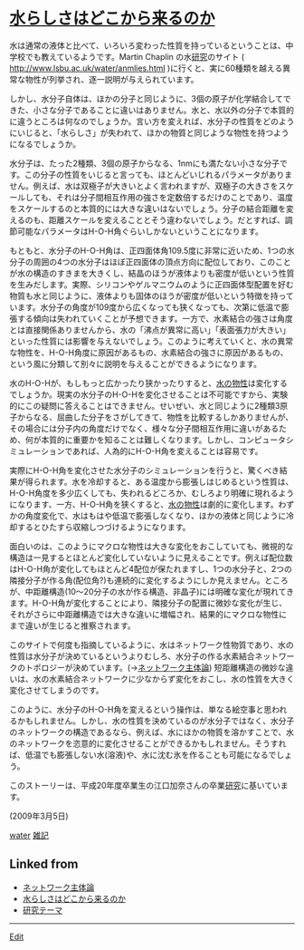 # [水らしさはどこから来るのか](水らしさはどこから来るのか.md)

水は通常の液体と比べて、いろいろ変わった性質を持っているということは、中学校でも教えているようです。Martin Chaplin の水[研究](研究.md)のサイト ( http://www.lsbu.ac.uk/water/anmlies.html )に行くと、実に60種類を越える異常な物性が列挙され、逐一説明が与えられています。

しかし、水分子自体は、ほかの分子と同じように、3個の原子が化学結合してできた、小さな分子であることに違いはありません。水と、水以外の分子で本質的に違うところは何なのでしょうか。言い方を変えれば、水分子の性質をどのようにいじると、「水らしさ」が失われて、ほかの物質と同じような物性を持つようになるでしょうか。

水分子は、たった2種類、3個の原子からなる、1nmにも満たない小さな分子です。この分子の性質をいじると言っても、ほとんどいじれるパラメータがありません。例えば、水は双極子が大きいとよく言われますが、双極子の大きさをスケールしても、それは分子間相互作用の強さを定数倍するだけのことであり、温度をスケールするのと本質的には大きな違いはないでしょう。分子の結合距離を変えるのも、距離スケールを変えることとそう違わないでしょう。だとすれば、調節可能なパラメータはH-O-H角ぐらいしかないということになります。

もともと、水分子のH-O-H角は、正四面体角109.5度に非常に近いため、1つの水分子の周囲の4つの水分子はほぼ正四面体の頂点方向に配位しており、このことが水の構造のすきまを大きくし、結晶のほうが液体よりも密度が低いという性質を生みだします。実際、シリコンやゲルマニウムのように正四面体型配置を好む物質も水と同じように、液体よりも固体のほうが密度が低いという特徴を持っています。水分子の角度が109度から広くなっても狭くなっても、次第に低温で膨張する傾向は失われていくことが予想できます。一方で、水素結合の強さは角度とは直接関係ありませんから、水の「沸点が異常に高い」「表面張力が大きい」といった性質には影響を与えないでしょう。このように考えていくと、水の異常な物性を、H-O-H角度に原因があるもの、水素結合の強さに原因があるもの、という風に分類して別々に説明を与えることができるようになります。

水のH-O-Hが、もしもっと広かったり狭かったりすると、[水の物性](水の物性.md)は変化するでしょうか。現実の水分子のH-O-Hを変化させることは不可能ですから、実験的にこの疑問に答えることはできません。せいぜい、水と同じように2種類3原子からなる、屈曲した分子をさがしてきて、物性を比較するしかありませんが、その場合には分子内の角度だけでなく、様々な分子間相互作用に違いがあるため、何が本質的に重要かを知ることは難しくなります。しかし、コンピュータシミュレーションであれば、人為的にH-O-H角を変えることは容易です。

実際にH-O-H角を変化させた水分子のシミュレーションを行うと、驚くべき結果が得られます。水を冷却すると、ある温度から膨張しはじめるという性質は、H-O-H角度を多少広くしても、失われるどころか、むしろより明確に現れるようになります、一方、H-O-H角を狭くすると、[水の物性](水の物性.md)は劇的に変化します。わずかの角度変化で、水はもはや低温で膨張しなくなり、ほかの液体と同じように冷却するとひたすら収縮しつづけるようになります。

面白いのは、このようにマクロな物性は大きな変化をおこしていても、微視的な構造は一見するとほとんど変化していないように見えることです。例えば配位数はH-O-H角が変化してもほとんど4配位が保たれますし、1つの水分子と、2つの隣接分子が作る角(配位角?)も連続的に変化するようにしか見えません。ところが、中距離構造(10～20分子の水が作る構造、非晶子)には明確な変化が現れてきます。H-O-H角が変化することにより、隣接分子の配置に微妙な変化が生じ、それがさらに中距離構造では大きな違いに増幅され、結果的にマクロな物性にまで違いが生じると推察されます。

このサイトで何度も指摘しているように、水はネットワーク性物質であり、水の性質は水分子が決めているというよりむしろ、水分子の作る水素結合ネットワークのトポロジーが決めています。(→[ネットワーク主体論](ネットワーク主体論.md)) 短距離構造の微妙な違いは、水の水素結合ネットワークに少なからず変化をおこし、水の性質を大きく変化させてしまうのです。

このように、水分子のH-O-H角を変えるという操作は、単なる絵空事と思われるかもしれません。しかし、水の性質を決めているのが水分子ではなく、水分子のネットワークの構造であるなら、例えば、水にほかの物質を溶かすことで、水のネットワークを恣意的に変化させることができるかもしれません。そうすれば、低温でも膨張しない水(溶液)や、水に沈む氷を作ることも可能になるでしょう。

このストーリーは、平成20年度卒業生の江口加奈さんの卒業[研究](研究.md)に基いています。

(2009年3月5日)



[water](water.md) [雑記](雑記.md) 


## Linked from

* [ネットワーク主体論](ネットワーク主体論.md)
* [水らしさはどこから来るのか](水らしさはどこから来るのか.md)
* [研究テーマ](研究テーマ.md)


----
[Edit](https://github.com/vitroid/vitroid.github.io/edit/master/MD/水らしさはどこから来るのか.md)
